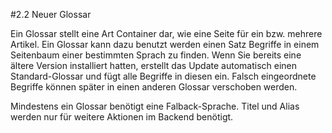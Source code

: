 #2.2 Neuer Glossar

Ein Glossar stellt eine Art Container dar, wie eine Seite für ein bzw. mehrere Artikel. Ein Glossar kann dazu benutzt werden einen Satz Begriffe in einem Seitenbaum einer bestimmten Sprach zu finden. Wenn Sie bereits eine ältere Version installiert hatten, erstellt das Update automatisch einen Standard-Glossar und fügt alle Begriffe in diesen ein. Falsch eingeordnete Begriffe können später in einen anderen Glossar verschoben werden.

Mindestens ein Glossar benötigt eine Falback-Sprache. Titel und Alias werden nur für weitere Aktionen im Backend benötigt.